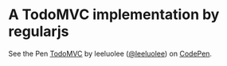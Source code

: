# A TodoMVC implementation by regularjs





<p data-height="266" data-theme-id="480" data-slug-hash="eAmnB" data-default-tab="result" class='codepen'>See the Pen <a href='http://codepen.io/leeluolee/pen/eAmnB/'>TodoMVC</a> by leeluolee (<a href='http://codepen.io/leeluolee'>@leeluolee</a>) on <a href='http://codepen.io'>CodePen</a>.</p>
<script async src="//codepen.io/assets/embed/ei.js"></script>